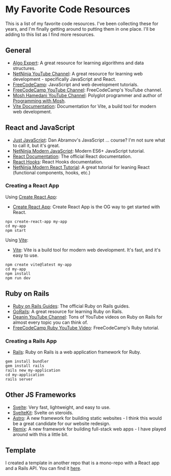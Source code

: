 # My Favorite Code Resources

This is a list of my favorite code resources. I've been collecting these for years, and I'm finally getting around to putting them in one place. I'll be adding to this list as I find more resources.

## General

- [Algo Expert](https://www.algoexpert.io/): A great resource for learning algorithms and data structures.
- [NetNinja YouTube Channel](https://www.youtube.com/channel/UCW5YeuERMmlnqo4oq8vwUpg): A great resource for learning web development - specifically JavaScript and React.
- [FreeCodeCamp](https://www.freecodecamp.org/): JavaScript and web development tutorials.
- [FreeCodeCamp YouTube Channel](https://www.youtube.com/channel/UC8butISFwT-Wl7EV0hUK0BQ): FreeCodeCamp's YouTube channel.
- [Mosh Hamedani YouTube Channel](https://www.youtube.com/channel/UCWv7vMbMWH4-V0ZXdmDpPBA): Polyglot programmer and author of [Programming with Mosh](https://codewithmosh.com/).
- [Vite Documentation](https://vitejs.dev/): Documentation for Vite, a build tool for modern web development.

## React and JavaScript

- [Just JavaScript](https://justjavascript.com/): Dan Abramov's JavaScript ... course? I'm not sure what to call it, but it's great.
- [NetNinja Modern JavaScript](https://youtu.be/iWOYAxlnaww): Modern ES6+ JavaScript tutorial.
- [React Documentation](https://reactjs.org/docs/getting-started.html): The official React documentation.
- [React Hooks](https://reactjs.org/docs/hooks-intro.html): React Hooks documentation.
- [NetNinja Modern React Tutorial](https://youtube.com/playlist?list=PL4cUxeGkcC9gZD-Tvwfod2gaISzfRiP9d): A great tutorial for leaning React (functional components, hooks, etc.)

### Creating a React App

Using [Create React App](https://create-react-app.dev/):

- [Create React App](https://create-react-app.dev/): Create React App is the OG way to get started with React.

```
npx create-react-app my-app
cd my-app
npm start
```

Using [Vite](https://vitejs.dev/):

- [Vite](https://vitejs.dev/): Vite is a build tool for modern web development. It's fast, and it's easy to use.

```
npm create vite@latest my-app
cd my-app
npm install
npm run dev
```

## Ruby on Rails

- [Ruby on Rails Guides](https://guides.rubyonrails.org/): The official Ruby on Rails guides.
- [GoRails](https://gorails.com/): A great resource for learning Ruby on Rails.
- [Deanin YouTube Channel](https://www.youtube.com/c/Deanin): Tons of YouTube videos on Ruby on Rails for almost every topic you can think of.
- [FreeCodeCamp Ruby YouTube Video](https://youtu.be/t_ispmWmdjY): FreeCodeCamp's Ruby tutorial.

### Creating a Rails App

- [Rails](https://rubyonrails.org/): Ruby on Rails is a web application framework for Ruby.

```
gem install bundler
gem install rails
rails new my-application
cd my-application
rails server
```

## Other JS Frameworks

- [Svelte](https://svelte.dev/): Very fast, lightweight, and easy to use.
- [SvelteKit](https://kit.svelte.dev/): Svelte on steroids.
- [Astro](https://astro.build/): A new framework for building static websites - I think this would be a great candidate for our website redesign.
- [Remix](https://remix.run/): A new framework for building full-stack web apps - I have played around with this a little bit.

## Template

I created a template in another repo that is a mono-repo with a React app and a Rails API. You can find it [here](https://github.com/jdhawks2132/react-rails-template).

